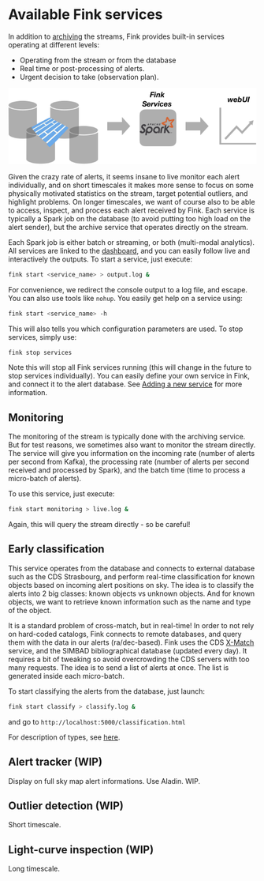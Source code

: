 # Available Fink services

<script src="http://ajax.googleapis.com/ajax/libs/jquery/1.8.2/jquery.min.js"></script>
<script src="https://code.highcharts.com/highcharts.js"></script>
<script src="https://code.highcharts.com/modules/data.js"></script>
<script src="https://code.highcharts.com/highcharts-more.js"></script>
<script src="https://code.highcharts.com/modules/exporting.js"></script>

In addition to [archiving](database.md) the streams, Fink provides built-in services operating at different levels:

- Operating from the stream or from the database
- Real time or post-processing of alerts.
- Urgent decision to take (observation plan).

![Screenshot](../img/monitoring.png)

Given the crazy rate of alerts, it seems insane to live monitor each alert individually, and on short timescales it makes more sense to focus on some physically motivated statistics on the stream, target potential outliers, and highlight problems. On longer timescales, we want of course also to be able to access, inspect, and process each alert received by Fink. Each service is typically a Spark job on the database (to avoid putting too high load on the alert sender), but the archive service that operates directly on the stream.

Each Spark job is either batch or streaming, or both (multi-modal analytics). All services are linked to the [dashboard](dashboard.md), and you can easily follow live and interactively the outputs. To start a service, just execute:

```bash
fink start <service_name> > output.log &
```

For convenience, we redirect the console output to a log file, and escape. You can also use tools like `nohup`. You easily get help on a service using:

```bash
fink start <service_name> -h
```

This will also tells you which configuration parameters are used. To stop services, simply use:

```bash
fink stop services
```

Note this will stop all Fink services running (this will change in the future to stop services individually). You can easily define your own service in Fink, and connect it to the alert database. See [Adding a new service](adding-new-service.md) for more information.

## Monitoring

The monitoring of the stream is typically done with the archiving service. But for test reasons, we sometimes also want to monitor the stream directly. The service will give you information on the incoming rate (number of alerts per second from Kafka), the processing rate (number of alerts per second received and processed by Spark), and the batch time (time to process a micro-batch of alerts).

To use this service, just execute:

```bash
fink start monitoring > live.log &
```
Again, this will query the stream directly - so be careful!

<div id="container_live"></div>
<script src="https://fink-broker.readthedocs.io/en/latest/js/live.js"></script>

## Early classification

This service operates from the database and connects to external database such as the CDS Strasbourg, and perform real-time classification for known objects based on incoming alert positions on sky. The idea is to classify the alerts into 2 big classes: known objects vs unknown objects. And for known objects, we want to retrieve known information such as the name and type of the object.

It is a standard problem of cross-match, but in real-time! In order to not rely on hard-coded catalogs, Fink connects to remote databases, and query them with the data in our alerts (ra/dec-based). Fink uses the CDS [X-Match](http://cdsxmatch.u-strasbg.fr/) service, and the SIMBAD bibliographical database (updated every day). It requires a bit of tweaking so avoid overcrowding the CDS servers with too many requests. The idea is to send a list of alerts at once. The list is generated inside each micro-batch.

To start classifying the alerts from the database, just launch:

```bash
fink start classify > classify.log &
```

and go to `http://localhost:5000/classification.html`

<div id="container_bar"></div>
<script src="https://fink-broker.readthedocs.io/en/latest/js/bar.js"></script>

For description of types, see [here](http://cds.u-strasbg.fr/cgi-bin/Otype?X).

## Alert tracker (WIP)

Display on full sky map alert informations. Use Aladin. WIP.

## Outlier detection (WIP)
Short timescale.

## Light-curve inspection (WIP)
Long timescale.
